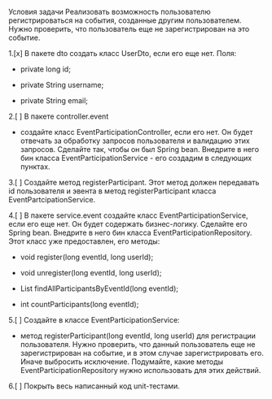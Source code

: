Условия задачи
Реализовать возможность пользователю регистрироваться на события, созданные другим пользователем. Нужно проверить, что пользователь еще не зарегистрирован на это событие.

1.[x] В пакете dto создать класс UserDto, если его еще нет. Поля:

   + private long id;

   + private String username;

   + private String email;

2.[ ] В пакете controller.event
   + cоздайте класс EventParticipationController, если его нет. Он будет отвечать за обработку запросов пользователя и валидацию этих запросов. Сделайте так, чтобы он был Spring bean. Внедрите в него бин класса EventParticipationService - его создадим в следующих пунктах.

3.[ ] Создайте метод registerParticipant. Этот метод должен передавать id пользователя и эвента в метод registerParticipant класса EventPartcipationService.

4.[ ] В пакете service.event создайте класс EventParticipationService, если его еще нет. Он будет содержать бизнес-логику. Сделайте его Spring bean. Внедрите в него бин класса EventParticipationRepository. Этот класс уже предоставлен, его методы:

   + void register(long eventId, long userId);

   + void unregister(long eventId, long userId);

   + List<User> findAllParticipantsByEventId(long eventId);

   + int countParticipants(long eventId);

5.[ ] Создайте в классе EventParticipationService:
   + метод registerParticipant(long eventId, long userId) для регистрации пользователя. Нужно проверить, что данный пользователь еще не зарегистрирован на событие, и в этом случае зарегистрировать его. Иначе выбросить исключение. Подумайте, какие методы EventParticipationRepository нужно использовать для этих действий.

6.[ ] Покрыть весь написанный код unit-тестами.